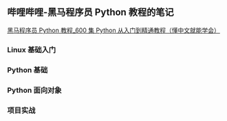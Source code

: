 ## 哔哩哔哩-黑马程序员 Python 教程的笔记

[黑马程序员 Python 教程\_600 集 Python 从入门到精通教程（懂中文就能学会）](https://www.bilibili.com/video/BV1ex411x7Em?p=1&vd_source=d8fda9ee7bbcb913dc7fe1354b6d2d5a)

### Linux 基础入门

### Python 基础

### Python 面向对象

### 项目实战
